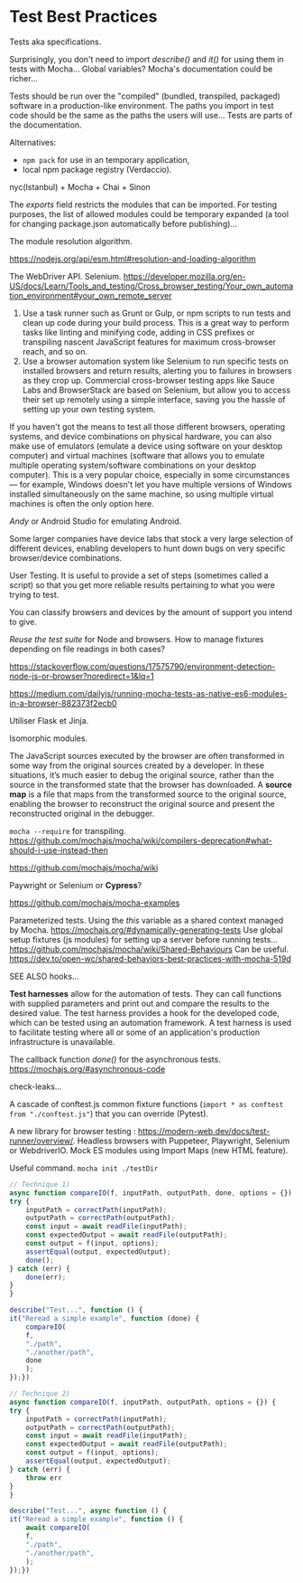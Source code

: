 

# Test Best Practices

Tests aka specifications.

Surprisingly, you don't need to import *describe()* and *it()* for using them in tests with Mocha... Global variables? Mocha's documentation could be richer...

Tests should be run over the "compiled" (bundled, transpiled, packaged) software in a production-like environment. The paths you import in test code should be the same as the paths the users will use... Tests are parts of the documentation.


Alternatives:
- `npm pack` for use in an temporary application,
- local npm package registry (Verdaccio).

nyc(Istanbul) + Mocha + Chai + Sinon

The *exports* field restricts the modules that can be imported. For testing purposes, the list of allowed modules could be temporary expanded (a tool for changing package.json automatically before publishing)...

The module resolution algorithm.

https://nodejs.org/api/esm.html#resolution-and-loading-algorithm

The WebDriver API. Selenium. https://developer.mozilla.org/en-US/docs/Learn/Tools_and_testing/Cross_browser_testing/Your_own_automation_environment#your_own_remote_server




1. Use a task runner such as Grunt or Gulp, or npm scripts to run tests and clean up code during your build process. This is a great way to perform tasks like linting and minifying code, adding in CSS prefixes or transpiling nascent JavaScript features for maximum cross-browser reach, and so on.
1. Use a browser automation system like Selenium to run specific tests on installed browsers and return results, alerting you to failures in browsers as they crop up. Commercial cross-browser testing apps like Sauce Labs and BrowserStack are based on Selenium, but allow you to access their set up remotely using a simple interface, saving you the hassle of setting up your own testing system.

If you haven't got the means to test all those different browsers, operating systems, and device combinations on physical hardware, you can also make use of emulators (emulate a device using software on your desktop computer) and virtual machines (software that allows you to emulate multiple operating system/software combinations on your desktop computer). This is a very popular choice, especially in some circumstances — for example, Windows doesn't let you have multiple versions of Windows installed simultaneously on the same machine, so using multiple virtual machines is often the only option here.

*Andy* or Android Studio for emulating Android.

Some larger companies have device labs that stock a very large selection of different devices, enabling developers to hunt down bugs on very specific browser/device combinations.


User Testing. It is useful to provide a set of steps (sometimes called a script) so that you get more reliable results pertaining to what you were trying to test.

You can classify browsers and devices by the amount of support you intend to give. 


*Reuse the test suite* for Node and browsers. How to manage fixtures depending on file readings in both cases?

https://stackoverflow.com/questions/17575790/environment-detection-node-js-or-browser?noredirect=1&lq=1

https://medium.com/dailyjs/running-mocha-tests-as-native-es6-modules-in-a-browser-882373f2ecb0

Utiliser Flask et Jinja.

Isomorphic modules.

The JavaScript sources executed by the browser are often transformed in some way from the original sources created by a developer.
In these situations, it’s much easier to debug the original source, rather than the source in the transformed state that the browser has downloaded. A **source map** is a file that maps from the transformed source to the original source, enabling the browser to reconstruct the original source and present the reconstructed original in the debugger.

`mocha --require` for transpiling. https://github.com/mochajs/mocha/wiki/compilers-deprecation#what-should-i-use-instead-then

https://github.com/mochajs/mocha/wiki


Paywright or Selenium or **Cypress**?

https://github.com/mochajs/mocha-examples

Parameterized tests. Using the *this* variable as a shared context managed by Mocha.
https://mochajs.org/#dynamically-generating-tests
Use global setup fixtures (js modules) for setting up a server before running tests...
https://github.com/mochajs/mocha/wiki/Shared-Behaviours Can be useful.
https://dev.to/open-wc/shared-behaviors-best-practices-with-mocha-519d


SEE ALSO hooks...


**Test harnesses** allow for the automation of tests. They can call functions with supplied parameters and print out and compare the results to the desired value. The test harness provides a hook for the developed code, which can be tested using an automation framework. 
A test harness is used to facilitate testing where all or some of an application's production infrastructure is unavailable.


The callback function *done()* for the asynchronous tests. https://mochajs.org/#asynchronous-code

check-leaks...


A cascade of conftest.js common fixture functions (`import * as conftest from "./conftest.js"`) that you can override (Pytest).

A new library for browser testing : https://modern-web.dev/docs/test-runner/overview/. Headless browsers with Puppeteer, Playwright, Selenium or WebdriverIO. Mock ES modules using Import Maps (new HTML feature).


Useful command. `mocha init ./testDir`

```javascript
// Technique 1)
async function compareIO(f, inputPath, outputPath, done, options = {}) {
try {
    inputPath = correctPath(inputPath);
    outputPath = correctPath(outputPath);
    const input = await readFile(inputPath);
    const expectedOutput = await readFile(outputPath);
    const output = f(input, options);
    assertEqual(output, expectedOutput);
    done();
} catch (err) {
    done(err);
}
}

describe("Test...", function () {
it("Reread a simple example", function (done) {
    compareIO(
    f,
    "./path",
    "./another/path",
    done
    );
});})

// Technique 2)
async function compareIO(f, inputPath, outputPath, options = {}) {
try {
    inputPath = correctPath(inputPath);
    outputPath = correctPath(outputPath);
    const input = await readFile(inputPath);
    const expectedOutput = await readFile(outputPath);
    const output = f(input, options);
    assertEqual(output, expectedOutput);
} catch (err) {
    throw err
}
}

describe("Test...", async function () {
it("Reread a simple example", function () {
    await compareIO(
    f,
    "./path",
    "./another/path",
    );
});})

``````